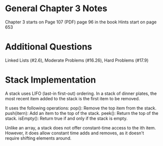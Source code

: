 # General Chapter 3 Notes

Chapter 3 starts on Page 107 (PDF) page 96 in the book
Hints start on page 653

# Additional Questions

Linked Lists (#2.6),
Moderate Problems (#16.26),
Hard Problems (#17.9)

# Stack Implementation

A stack uses LIFO (last-in first-out) ordering. In a stack of dinner plates, the most recent item added to the stack is the first item to be removed.

It uses the following operations:
pop(): Remove the top item from the stack. push(itern): Add an item to the top of the stack.
peek(): Return the top of the stack.
isEmpty(): Return true if and only if the stack is empty.

Unlike an array, a stack does not offer constant-time access to the ith item. However, it does allow constant­ time adds and removes, as it doesn't require shifting elements around.
